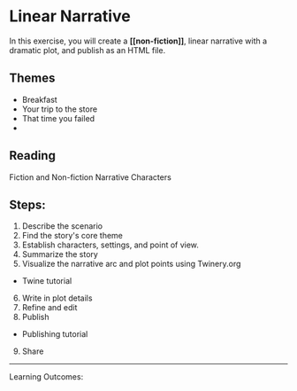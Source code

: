 # Linear Narrative

In this exercise, you will create a **[[non-fiction]]**, linear narrative with a dramatic plot, and publish as an HTML file.

## Themes

- Breakfast
- Your trip to the store
- That time you failed
- 


## Reading
Fiction and Non-fiction
Narrative
Characters


## Steps:

1. Describe the scenario
2. Find the story's core theme
3. Establish characters, settings, and point of view.
4. Summarize the story
5. Visualize the narrative arc and plot points using Twinery.org
  - Twine tutorial
6. Write in plot details
7. Refine and edit
8. Publish
  - Publishing tutorial 
9. Share

---

Learning Outcomes:

